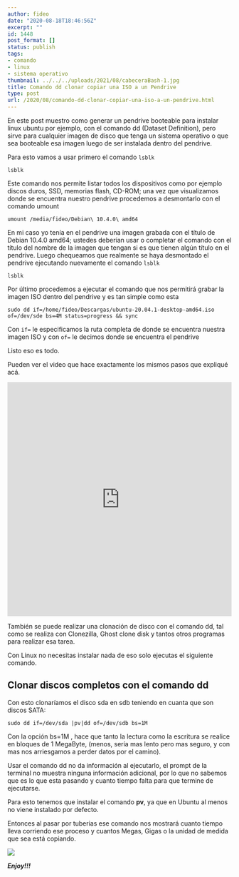 ```yaml
---
author: fideo
date: "2020-08-18T18:46:56Z"
excerpt: ""
id: 1448
post_format: []
status: publish
tags:
- comando
- linux
- sistema operativo
thumbnail: ../../../uploads/2021/08/cabeceraBash-1.jpg
title: Comando dd clonar copiar una ISO a un Pendrive
type: post
url: /2020/08/comando-dd-clonar-copiar-una-iso-a-un-pendrive.html
---
```


En este post muestro como generar un pendrive booteable para instalar linux ubuntu por ejemplo, con el comando dd (Dataset Definition), pero sirve para cualquier imagen de disco que tenga un sistema operativo o que sea booteable esa imagen luego de ser instalada dentro del pendrive.

Para esto vamos a usar primero el comando `lsblk`

```
lsblk
```

Este comando nos permite listar todos los dispositivos como por ejemplo discos duros, SSD, memorias flash, CD-ROM; una vez que visualizamos donde se encuentra nuestro pendrive procedemos a desmontarlo con el comando umount

```
umount /media/fideo/Debian\ 10.4.0\ amd64
```

En mi caso yo tenía en el pendrive una imagen grabada con el título de Debian 10.4.0 amd64; ustedes deberían usar o completar el comando con el título del nombre de la imagen que tengan si es que tienen algún título en el pendrive. Luego chequeamos que realmente se haya desmontado el pendrive ejecutando nuevamente el comando `lsblk`

```
lsblk
```

Por último procedemos a ejecutar el comando que nos permitirá grabar la imagen ISO dentro del pendrive y es tan simple como esta

```
sudo dd if=/home/fideo/Descargas/ubuntu-20.04.1-desktop-amd64.iso of=/dev/sde bs=4M status=progress && sync
```

Con `if=` le especificamos la ruta completa de donde se encuentra nuestra imagen ISO y con `of=` le decimos donde se encuentra el pendrive

Listo eso es todo.

Pueden ver el video que hace exactamente los mismos pasos que expliqué acá.

<iframe allow="accelerometer; autoplay; clipboard-write; encrypted-media; gyroscope; picture-in-picture; web-share" allowfullscreen="" frameborder="0" height="525" loading="lazy" referrerpolicy="strict-origin-when-cross-origin" src="https://www.youtube.com/embed/dYZJXNuNvtM?feature=oembed" title="Comando dd para pasar una imagen ISO a un pendrive" width="100%"></iframe>

También se puede realizar una clonación de disco con el comando dd, tal como se realiza con Clonezilla, Ghost clone disk y tantos otros programas para realizar esa tarea.

Con Linux no necesitas instalar nada de eso solo ejecutas el siguiente comando.

Clonar discos completos con el comando dd
-----------------------------------------

  
Con esto clonaríamos el disco sda en sdb teniendo en cuanta que son discos SATA:

```
sudo dd if=/dev/sda |pv|dd of=/dev/sdb bs=1M
```

Con la opción bs=1M , hace que tanto la lectura como la escritura se realice en bloques de 1 MegaByte, (menos, sería mas lento pero mas seguro, y con mas nos arriesgamos a perder datos por el camino).

Usar el comando dd no da información al ejecutarlo, el prompt de la terminal no muestra ninguna información adicional, por lo que no sabemos que es lo que esta pasando y cuanto tiempo falta para que termine de ejecutarse.

Para esto tenemos que instalar el comando **pv**, ya que en Ubuntu al menos no viene instalado por defecto.

Entonces al pasar por tuberias ese comando nos mostrará cuanto tiempo lleva corriendo ese proceso y cuantos Megas, Gigas o la unidad de medida que sea está copiando.

![](/assets/uploads/2023/08/comando_dd_clonar_disco.jpg)

***Enjoy!!!***
